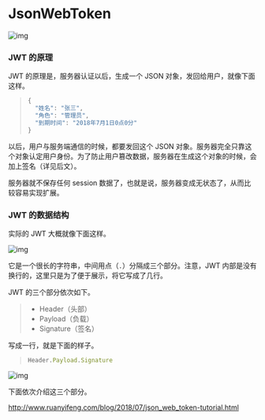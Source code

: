 # JsonWebToken

![img](https://www.wangbase.com/blogimg/asset/201807/bg2018072301.jpg)



### JWT 的原理

JWT 的原理是，服务器认证以后，生成一个 JSON 对象，发回给用户，就像下面这样。

> ```javascript
> {
>   "姓名": "张三",
>   "角色": "管理员",
>   "到期时间": "2018年7月1日0点0分"
> }
> ```

以后，用户与服务端通信的时候，都要发回这个 JSON 对象。服务器完全只靠这个对象认定用户身份。为了防止用户篡改数据，服务器在生成这个对象的时候，会加上签名（详见后文）。

服务器就不保存任何 session 数据了，也就是说，服务器变成无状态了，从而比较容易实现扩展。

### JWT 的数据结构

实际的 JWT 大概就像下面这样。

![img](https://www.wangbase.com/blogimg/asset/201807/bg2018072304.jpg)

它是一个很长的字符串，中间用点（`.`）分隔成三个部分。注意，JWT 内部是没有换行的，这里只是为了便于展示，将它写成了几行。

JWT 的三个部分依次如下。

> - Header（头部）
> - Payload（负载）
> - Signature（签名）

写成一行，就是下面的样子。

> ```javascript
> Header.Payload.Signature
> ```

![img](https://www.wangbase.com/blogimg/asset/201807/bg2018072303.jpg)

下面依次介绍这三个部分。

<http://www.ruanyifeng.com/blog/2018/07/json_web_token-tutorial.html>